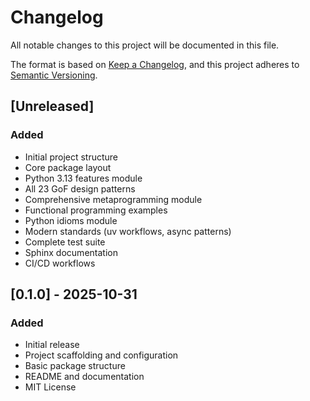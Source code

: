 # Changelog

All notable changes to this project will be documented in this file.

The format is based on [Keep a Changelog](https://keepachangelog.com/en/1.0.0/),
and this project adheres to [Semantic Versioning](https://semver.org/spec/v2.0.0.html).

## [Unreleased]

### Added
- Initial project structure
- Core package layout
- Python 3.13 features module
- All 23 GoF design patterns
- Comprehensive metaprogramming module
- Functional programming examples
- Python idioms module
- Modern standards (uv workflows, async patterns)
- Complete test suite
- Sphinx documentation
- CI/CD workflows

## [0.1.0] - 2025-10-31

### Added
- Initial release
- Project scaffolding and configuration
- Basic package structure
- README and documentation
- MIT License

